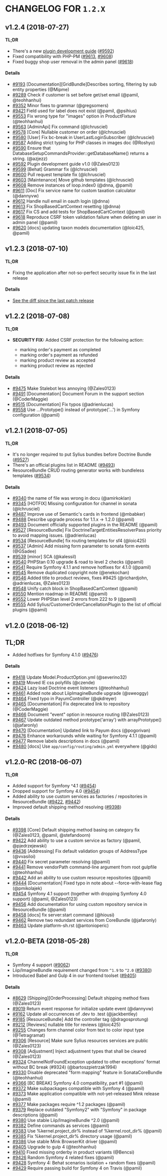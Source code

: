 # CHANGELOG FOR `1.2.X`

## v1.2.4 (2018-07-27)

#### TL;DR

- There's a new [plugin development guide](http://docs.sylius.com/en/1.1/plugins/plugin-development-guide/index.html) ([#9592](https://github.com/Sylius/Sylius/pull/9592))
- Fixed compatibility with PHP-PM ([#9613](https://github.com/Sylius/Sylius/pull/9613), [#9608](https://github.com/Sylius/Sylius/pull/9608))
- Fixed buggy shop user removal in the admin panel ([#9618](https://github.com/Sylius/Sylius/pull/9618))

#### Details

- [#9193](https://github.com/Sylius/Sylius/pull/9193) [Documentation][GridBundle]Describes sorting, filtering by sub entity properties (@Mipme)
- [#9289](https://github.com/Sylius/Sylius/pull/9289) Check if customer is set before get/set email (@pamil, @teohhanhui)
- [#9352](https://github.com/Sylius/Sylius/pull/9352) Minor fixes to grammar (@gregsomers)
- [#9421](https://github.com/Sylius/Sylius/pull/9421) Field used for label does not exist (@pamil, @psihius)
- [#9553](https://github.com/Sylius/Sylius/pull/9553) Fix wrong type for "images" option in ProductFixture (@teohhanhui)
- [#9563](https://github.com/Sylius/Sylius/pull/9563) [AdminApi] Fix command (@lchrusciel)
- [#9578](https://github.com/Sylius/Sylius/pull/9578) [Core] Nullable customer on order (@lchrusciel)
- [#9580](https://github.com/Sylius/Sylius/pull/9580) [User] Fix bc-break in UserLastLoginSubscriber (@lchrusciel)
- [#9587](https://github.com/Sylius/Sylius/pull/9587) Adding strict typing for PHP classes in images doc (@Roshyo)
- [#9590](https://github.com/Sylius/Sylius/pull/9590) Ensure that DatabaseSetupCommandsProvider::getDatabaseName() returns a string. (@azjezz)
- [#9592](https://github.com/Sylius/Sylius/pull/9592) Plugin development guide v1.0 (@Zales0123)
- [#9599](https://github.com/Sylius/Sylius/pull/9599) [Behat] Grammar fix (@lchrusciel)
- [#9600](https://github.com/Sylius/Sylius/pull/9600) Pull request template fix (@lchrusciel)
- [#9603](https://github.com/Sylius/Sylius/pull/9603) [Maintenance] Move github templates (@lchrusciel)
- [#9608](https://github.com/Sylius/Sylius/pull/9608) Remove instances of loop.index0 (@dnna, @pamil)
- [#9611](https://github.com/Sylius/Sylius/pull/9611) [Doc] Fix service name for custom taxation calculator (@dannyvw)
- [#9612](https://github.com/Sylius/Sylius/pull/9612) Handle null email in oauth login (@dnna)
- [#9613](https://github.com/Sylius/Sylius/pull/9613) Fix ShopBasedCartContext resetting (@dnna)
- [#9617](https://github.com/Sylius/Sylius/pull/9617) Fix CS and add tests for ShopBasedCartContext (@pamil)
- [#9618](https://github.com/Sylius/Sylius/pull/9618) Reproduce CSRF token validation failure when deleting an user in admin panel (@pamil)
- [#9620](https://github.com/Sylius/Sylius/pull/9620) [docs] updating taxon models documentation (@loic425, @pamil)

## v1.2.3 (2018-07-10)

#### TL;DR

- Fixing the application after not-so-perfect security issue fix in the last release

#### Details

- [See the diff since the last patch release](https://github.com/Sylius/Sylius/compare/v1.2.2...v1.2.3)

## v1.2.2 (2018-07-08)

#### TL;DR

- **SECURITY FIX:** Added CSRF protection for the following action:
  
    - marking order's payment as completed
    - marking order's payment as refunded
    - marking product review as accepted
    - marking product review as rejected

#### Details

- [#9475](https://github.com/Sylius/Sylius/pull/9475) Make Stalebot less annoying (@Zales0123)
- [#9491](https://github.com/Sylius/Sylius/pull/9491) [Documentation] Document Forum in the support section (@CoderMaggie)
- [#9515](https://github.com/Sylius/Sylius/pull/9515) [Documentation] Fix typos (@adrienlucas)
- [#9558](https://github.com/Sylius/Sylius/pull/9558) Use ...Prototype() instead of prototype('...') in Symfony configuration (@pamil)


## v1.2.1 (2018-07-05)

#### TL;DR

- It's no longer required to put Sylius bundles before Doctrine Bundle ([#9527](https://github.com/Sylius/Sylius/pull/9527))
- There's an official plugins list in README ([#9493](https://github.com/Sylius/Sylius/pull/9493))
- ResourceBundle CRUD routing generator works with bundleless templates ([#9534](https://github.com/Sylius/Sylius/pull/9534))

#### Details

- [#9340](https://github.com/Sylius/Sylius/pull/9340) the name of file was wrong in docu (@amirkoklan)
- [#9345](https://github.com/Sylius/Sylius/pull/9345) [HOTFIX] Missing configuration for channel in sonata (@lchrusciel)
- [#9487](https://github.com/Sylius/Sylius/pull/9487) Improve use of Semantic's cards in frontend (@mbabker)
- [#9488](https://github.com/Sylius/Sylius/pull/9488) Describe upgrade process for 1.1.x -> 1.2.0 (@pamil)
- [#9493](https://github.com/Sylius/Sylius/pull/9493) Document officially supported plugins in the README (@pamil)
- [#9527](https://github.com/Sylius/Sylius/pull/9527) [ResourceBundle] Fix DoctrineTargetEntitiesResolverPass priority to avoid mapping issues. (@adrienlucas)
- [#9534](https://github.com/Sylius/Sylius/pull/9534) [ResourceBundle] fix routing templates for sf4 (@loic425)
- [#9537](https://github.com/Sylius/Sylius/pull/9537) [Admin] Add missing form parameter to sonata form events (@GSadee)
- [#9539](https://github.com/Sylius/Sylius/pull/9539) [minor] SCA (@kalessil)
- [#9540](https://github.com/Sylius/Sylius/pull/9540) PHPStan 0.10 upgrade & road to level 2 checks (@pamil)
- [#9541](https://github.com/Sylius/Sylius/pull/9541) Require Symfony 4.1.1 and remove hotfixes for 4.1.0 (@pamil)
- [#9545](https://github.com/Sylius/Sylius/pull/9545) Remove duplicated copyright note (@enekochan)
- [#9546](https://github.com/Sylius/Sylius/pull/9546) Added title to product reviews, fixes #9425 (@richardjohn, @adrienlucas, @Zales0123)
- [#9548](https://github.com/Sylius/Sylius/pull/9548) Unify catch block in ShopBasedCartContext (@pamil)
- [#9550](https://github.com/Sylius/Sylius/pull/9550) Mention roadmap in README (@pamil)
- [#9552](https://github.com/Sylius/Sylius/pull/9552) Lower PHPStan level 2 errors from 222 to 9 (@pamil)
- [#9555](https://github.com/Sylius/Sylius/pull/9555) Add Sylius/CustomerOrderCancellationPlugin to the list of official plugins (@pamil)

## v1.2.0 (2018-06-12)

## TL;DR

- Added hotfixes for Symfony 4.1.0 ([#9476](https://github.com/Sylius/Sylius/pull/9476))

#### Details

- [#9418](https://github.com/Sylius/Sylius/pull/9418) Update Model.ProductOption.yml (@severino32)
- [#9419](https://github.com/Sylius/Sylius/pull/9419) Moved IE css polyfills (@czende)
- [#9424](https://github.com/Sylius/Sylius/pull/9424) Lazy load Doctrine event listeners (@teohhanhui)
- [#9461](https://github.com/Sylius/Sylius/pull/9461) Added note about LiipImagineBundle upgrade (@sweoggy)
- [#9464](https://github.com/Sylius/Sylius/pull/9464) Fixed typo in PayumController (@qkdreyer)
- [#9465](https://github.com/Sylius/Sylius/pull/9465) [Documentation] Fix deprecated link to repository (@CoderMaggie)
- [#9466](https://github.com/Sylius/Sylius/pull/9466) Document "event" option in resource routing (@Zales0123)
- [#9467](https://github.com/Sylius/Sylius/pull/9467) Update outdated method prototype('array') with arrayPrototype() (@jafaronly)
- [#9470](https://github.com/Sylius/Sylius/pull/9470) [Documentation] Updated link to Payum docs (@pogorivan)
- [#9476](https://github.com/Sylius/Sylius/pull/9476) Enhance workarounds while waiting for Symfony 4.1.1 (@pamil)
- [#9477](https://github.com/Sylius/Sylius/pull/9477) Remove labels descriptions in docs (@pamil)
- [#9480](https://github.com/Sylius/Sylius/pull/9480) [docs] Use `app/config/routing/admin.yml` everywhere (@gido)

## v1.2.0-RC (2018-06-07)

#### TL;DR

- Added support for Symfony ^4.1 ([#9454](https://github.com/Sylius/Sylius/pull/9454))
- Dropped support for Symfony 4.0 ([#9454](https://github.com/Sylius/Sylius/pull/9454))
- Added ability to use custom services as factories / repositories in ResourceBundle ([#9422](https://github.com/Sylius/Sylius/pull/9422), [#9442](https://github.com/Sylius/Sylius/pull/9442))
- Improved default shipping method resolving ([#9398](https://github.com/Sylius/Sylius/pull/9398))

#### Details

- [#9398](https://github.com/Sylius/Sylius/pull/9398) [Core] Default shipping method basing on category fix (@Zales0123, @pamil, @stefandoorn)
- [#9422](https://github.com/Sylius/Sylius/pull/9422) Add ability to use a custom service as factory (@pamil, @pjedrzejewski)
- [#9436](https://github.com/Sylius/Sylius/pull/9436) [Addressing]  Fix default validation groups of AddressType (@vvasiloi)
- [#9440](https://github.com/Sylius/Sylius/pull/9440) Fix secret parameter resolving (@pamil)
- [#9441](https://github.com/Sylius/Sylius/pull/9441) Remove vendorPath command-line argument from root gulpfile (@teohhanhui)
- [#9442](https://github.com/Sylius/Sylius/pull/9442) Add an ability to use custom resource repositories (@pamil)
- [#9444](https://github.com/Sylius/Sylius/pull/9444) [Documentation] Fixed typo in note about --force-with-lease flag (@pmikolajek)
- [#9454](https://github.com/Sylius/Sylius/pull/9454) Symfony 4.1 support (together with dropping Symfony 4.0 support) (@pamil, @Zales0123)
- [#9456](https://github.com/Sylius/Sylius/pull/9456) Add documentation for using custom repository service in ResourceBundle (@pamil)
- [#9458](https://github.com/Sylius/Sylius/pull/9458) [docs] fix server:start command (@hiousi)
- [#9462](https://github.com/Sylius/Sylius/pull/9462) Remove two redundant services from CoreBundle (@jafaronly)
- [#9463](https://github.com/Sylius/Sylius/pull/9463) Update platform-sh.rst (@antonioperic)

## v1.2.0-BETA (2018-05-28)

#### TL;DR 

- Symfony 4 support ([#9062](https://github.com/Sylius/Sylius/issues/9062))
- Liip/ImagineBundle requirement changed from `^1.9` to `^2.0` ([#9380](https://github.com/Sylius/Sylius/pull/9380))
- Introduced Babel and Gulp 4 in our frontend toolset ([#9405](https://github.com/Sylius/Sylius/pull/9405))

#### Details

- [#8629](https://github.com/Sylius/Sylius/pull/8629) [Shipping][OrderProcessing] Default shipping method fixes (@Zales0123)
- [#9019](https://github.com/Sylius/Sylius/pull/9019) Return event response for initialize update event (@dannyvw)
- [#9162](https://github.com/Sylius/Sylius/pull/9162) Update all occurrences of .dev to .test (@jackbentley)
- [#9185](https://github.com/Sylius/Sylius/pull/9185) [ResourceBundle] Add the controller tag (@dragosprotung)
- [#9212](https://github.com/Sylius/Sylius/pull/9212) [Reviews] nullable title for reviews (@loic425)
- [#9255](https://github.com/Sylius/Sylius/pull/9255) Changes form channel color from text to color input type (@Tetragramat)
- [#9306](https://github.com/Sylius/Sylius/pull/9306) [Resource] Make sure Sylius resources services are public (@Zales0123)
- [#9308](https://github.com/Sylius/Sylius/pull/9308) [Adjustment] Inject adjustment types that shall be cleared (@Zales0123)
- [#9324](https://github.com/Sylius/Sylius/pull/9324) ChannelNotFoundException updated to other exceptions' format without BC break (#9324) (@bartoszpietrzak1994)
- [#9330](https://github.com/Sylius/Sylius/pull/9330) Disable deprecated "form mapping" feature in SonataCoreBundle (@teohhanhui)
- [#9366](https://github.com/Sylius/Sylius/pull/9366) [BC BREAK] Symfony 4.0 compatibility, part #1 (@pamil)
- [#9372](https://github.com/Sylius/Sylius/pull/9372) Make subpackages compatible with Symfony 4 (@pamil)
- [#9373](https://github.com/Sylius/Sylius/pull/9373) Make application compatible with not-yet-released Mink release (@pamil)
- [#9377](https://github.com/Sylius/Sylius/pull/9377) Make packages require ^1.2 packages (@pamil)
- [#9379](https://github.com/Sylius/Sylius/pull/9379) Replace outdated "Symfony2" with "Symfony" in package descriptions (@pamil)
- [#9380](https://github.com/Sylius/Sylius/pull/9380) Use stable Liip/ImagineBundle ^2.0 (@pamil)
- [#9382](https://github.com/Sylius/Sylius/pull/9382) Define commands as services (@pamil)
- [#9383](https://github.com/Sylius/Sylius/pull/9383) Use %kernel.project_dir% instead of %kernel.root_dir% (@pamil)
- [#9385](https://github.com/Sylius/Sylius/pull/9385) Fix %kernel.project_dir% directory usage (@pamil)
- [#9386](https://github.com/Sylius/Sylius/pull/9386) Use stable Mink BrowserKit driver (@pamil)
- [#9405](https://github.com/Sylius/Sylius/pull/9405) Upgrade to gulp 4 (@teohhanhui)
- [#9410](https://github.com/Sylius/Sylius/pull/9410) Fixed missing orderby in product variants (@Bencsi)
- [#9426](https://github.com/Sylius/Sylius/pull/9426) Random Symfony 4 related fixes (@pamil)
- [#9428](https://github.com/Sylius/Sylius/pull/9428) Symfony 4: Behat scenarios isolation + random fixes (@pamil)
- [#9429](https://github.com/Sylius/Sylius/pull/9429) Require passing build for Symfony 4 on Travis (@pamil)

